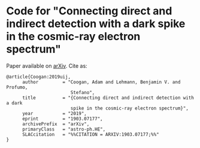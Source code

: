 # Code for "Connecting direct and indirect detection with a dark spike in the cosmic-ray electron spectrum"

Paper available on [arXiv](https://arxiv.org/abs/1903.07177). Cite as:

```
@article{Coogan:2019uij,
      author         = "Coogan, Adam and Lehmann, Benjamin V. and Profumo,
                        Stefano",
      title          = "{Connecting direct and indirect detection with a dark
                        spike in the cosmic-ray electron spectrum}",
      year           = "2019",
      eprint         = "1903.07177",
      archivePrefix  = "arXiv",
      primaryClass   = "astro-ph.HE",
      SLACcitation   = "%%CITATION = ARXIV:1903.07177;%%"
}
```


